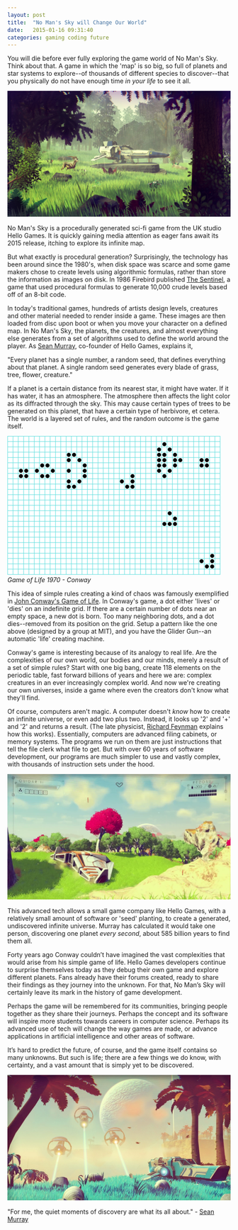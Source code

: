 ```yaml
---
layout: post
title:  "No Man's Sky will Change Our World"
date:   2015-01-16 09:31:40
categories: gaming coding future
---
```


You will die before ever fully exploring the game world of No Man's Sky. Think about that. A game in which the 'map' is so big, so full of planets and star systems to explore--of thousands of different species to discover--that you physically do not have enough time _in your life_ to see it all.

![No Man's Sky][no-mans-sky]

No Man's Sky is a procedurally generated sci-fi game from the UK studio Hello Games. It is quickly gaining media attention as eager fans await its 2015 release, itching to explore its infinite map.

But what exactly is procedural generation? Surprisingly, the technology has been around since the 1980's, when disk space was scarce and some game makers chose to create levels using algorithmic formulas, rather than store the information as images on disk. In 1986 Firebird published [The Sentinel][the-sentinel], a game that used procedural formulas to generate 10,000 crude levels based off of an 8-bit code.

In today's traditional games, hundreds of artists design levels, creatures and other material needed to render inside a game. These images are then loaded from disc upon boot or when you move your character on a defined map. In No Man's Sky, the planets, the creatures, and almost everything else generates from a set of algorithms used to define the world around the player. As [Sean Murray][no-mans-sky-video], co-founder of Hello Games, explains it, 

"Every planet has a single number, a random seed, that defines everything about that planet. A single random seed generates every blade of grass, tree, flower, creature."

If a planet is a certain distance from its nearest star, it might have water. If it has water, it has an atmosphere. The atmosphere then affects the light color as its diffracted through the sky. This may cause certain types of trees to be generated on this planet, that have a certain type of herbivore, et cetera. The world is a layered set of rules, and the random outcome is the game itself.

![John Conway - Game of Life][conway]
*Game of Life 1970 - Conway*

This idea of simple rules creating a kind of chaos was famously exemplified in [John Conway's Game of Life][game-of-life-conway]. In Conway's game, a dot either 'lives' or 'dies' on an indefinite grid. If there are a certain number of dots near an empty space, a new dot is born. Too many neighboring dots, and a dot dies--removed from its position on the grid. Setup a pattern like the one above (designed by a group at MIT), and you have the Glider Gun--an automatic 'life' creating machine.

Conway's game is interesting because of its analogy to real life. Are the complexities of our own world, our bodies and our minds, merely a result of a set of simple rules? Start with one big bang, create 118 elements on the periodic table, fast forward billions of years and here we are: complex creatures in an ever increasingly complex world. And now we're creating our own universes, inside a game where even the creators don't know what they'll find.

Of course, computers aren't magic. A computer doesn't _know_ how to create an infinite universe, or even add two plus two. Instead, it looks up '2' and '+' and '2' and returns a result. (The late physicist, [Richard Feynman][Richard_Feynman] explains how this works). Essentially, computers are advanced filing cabinets, or memory systems. The programs we run on them are just instructions that tell the file clerk what file to get. But with over 60 years of software development, our programs are much simpler to use and vastly complex, with thousands of instruction sets under the hood.

![No Man's Sky][no-mans-sky-field]

This advanced tech allows a small game company like Hello Games, with a relatively small amount of software or 'seed' planting, to create a generated, undiscovered infinite universe. Murray has calculated it would take one person, discovering one planet _every second_, about 585 billion years to find them all.

Forty years ago Conway couldn’t have imagined the vast complexities that would arise from his simple game of life. Hello Games developers continue to surprise themselves today as they debug their own game and explore different planets. Fans already have their forums created, ready to share their findings as they journey into the unknown. For that, No Man’s Sky will certainly leave its mark in the history of game development.

Perhaps the game will be remembered for its communities, bringing people together as they share their journeys. Perhaps the concept and its software will inspire more students towards careers in computer science. Perhaps its advanced use of tech will change the way games are made, or advance applications in artificial intelligence and other areas of software.

It’s hard to predict the future, of course, and the game itself contains so many unknowns. But such is life; there are a few things we do know, with certainty, and a vast amount that is simply yet to be discovered.

![No Man's Sky][no-mans-sky-ships]

"For me, the quiet moments of discovery are what its all about." - [Sean Murray][Murray]


[no-mans-sky]: /images/no-mans-sky.jpg
[conway]: /images/conway-game-of-life.gif
[no-mans-sky-field]: /images/NoMansSkyField.png
[no-mans-sky-ships]: /images/no-mans-sky3.jpg

[the-sentinel]: http://en.wikipedia.org/wiki/The_Sentinel_(video_game)
[no-mans-sky-video]: https://www.youtube.com/watch?v=h-kifCYToAU
[game-of-life-conway]: https://www.youtube.com/watch?v=FdMzngWchDk
[Richard_Feynman]: https://www.youtube.com/watch?v=EKWGGDXe5MA
[forums]: http://www.reddit.com/r/NoMansSkyTheGame/
[Murray]: http://blog.eu.playstation.com/2014/08/26/exploring-18446744073709551616-planets-mans-sky/